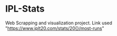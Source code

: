 # IPL-Stats
Web Scrapping and visualization project.
Link used "https://www.iplt20.com/stats/20{}/most-runs"
